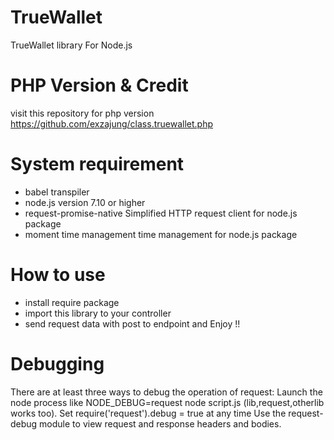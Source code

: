 # TrueWallet
TrueWallet library For Node.js

# PHP Version & Credit
visit this repository for php version https://github.com/exzajung/class.truewallet.php

# System requirement 
- babel transpiler
- node.js version 7.10 or higher
- request-promise-native Simplified HTTP request client for node.js package
- moment time management time management for node.js package

# How to use
- install require package 
- import this library to your controller
- send request data with post to endpoint and Enjoy !!


# Debugging

There are at least three ways to debug the operation of request:
Launch the node process like NODE_DEBUG=request node script.js (lib,request,otherlib works too).
Set require('request').debug = true at any time 
Use the request-debug module to view request and response headers and bodies.
